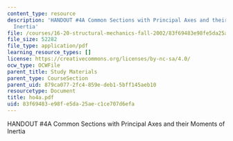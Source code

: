 ```yaml
---
content_type: resource
description: 'HANDOUT #4A Common Sections with Principal Axes and their Moments of
  Inertia'
file: /courses/16-20-structural-mechanics-fall-2002/83f69483e98fe5da25aec1ce707d6efa_ho4a.pdf
file_size: 52282
file_type: application/pdf
learning_resource_types: []
license: https://creativecommons.org/licenses/by-nc-sa/4.0/
ocw_type: OCWFile
parent_title: Study Materials
parent_type: CourseSection
parent_uid: 879ca077-2fc4-859e-deb1-5bff145aeb10
resourcetype: Document
title: ho4a.pdf
uid: 83f69483-e98f-e5da-25ae-c1ce707d6efa
---
```

HANDOUT #4A Common Sections with Principal Axes and their Moments of Inertia